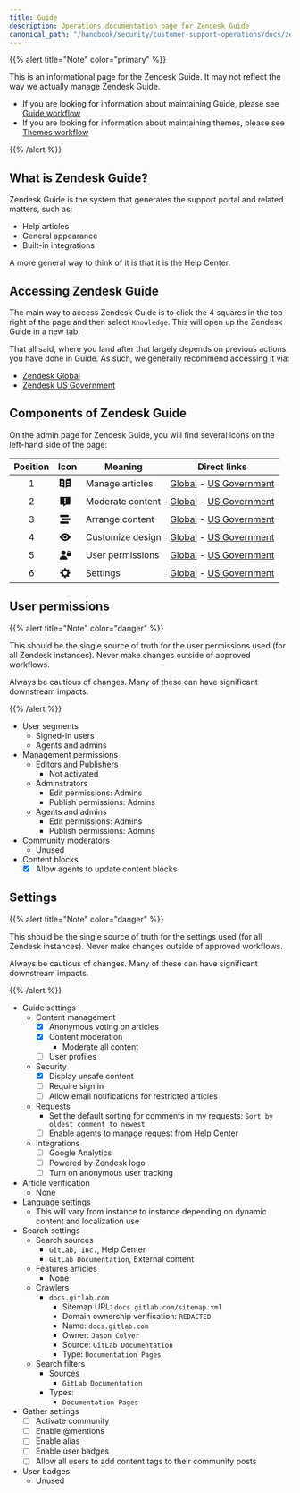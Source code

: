 ```yaml
---
title: Guide
description: Operations documentation page for Zendesk Guide
canonical_path: "/handbook/security/customer-support-operations/docs/zendesk/guide"
---
```


{{% alert title="Note" color="primary" %}}

This is an informational page for the Zendesk Guide. It may not reflect the way we actually manage Zendesk Guide.

- If you are looking for information about maintaining Guide, please see [Guide workflow](../../workflows/zendesk/guide)
- If you are looking for information about maintaining themes, please see [Themes workflow](../../workflows/zendesk/themes)

{{% /alert %}}

## What is Zendesk Guide?

Zendesk Guide is the system that generates the support portal and related matters, such as:

- Help articles
- General appearance
- Built-in integrations

A more general way to think of it is that it is the Help Center.

## Accessing Zendesk Guide

The main way to access Zendesk Guide is to click the 4 squares in the top-right of the page and then select `Knowledge`. This will open up the Zendesk Guide in a new tab.

That all said, where you land after that largely depends on previous actions you have done in Guide. As such, we generally recommend accessing it via:

- [Zendesk Global](https://gitlab.zendesk.com/knowledge/lists/default/1/1)
- [Zendesk US Government](https://gitlab-federal-support.zendesk.com/knowledge/lists/default/1/1)

## Components of Zendesk Guide

On the admin page for Zendesk Guide, you will find several icons on the left-hand side of the page:

| Position | Icon | Meaning | Direct links |
|:--------:|------|---------|--------------|
| 1 | <svg xmlns="http://www.w3.org/2000/svg" width="26" height="26" viewBox="0 0 26 26" aria-hidden="true" focusable="false" data-garden-id="chrome.nav_item_icon" data-garden-version="8.76.9" class="StyledNavItemIcon-sc-7w9rpt-0 WqCGj"><path fill="currentColor" d="M8 5H3.5c-.3 0-.5.2-.5.5v13c0 .3.2.5.5.5H7c3 0 4 2 4 2h1V7c0-.1-1-2-4-2zm1 10H6c-.5 0-1-.5-1-1s.5-1 1-1h3c.5 0 1 .5 1 1s-.5 1-1 1zm0-4H6c-.5 0-1-.5-1-1s.5-1 1-1h3c.5 0 1 .5 1 1s-.5 1-1 1zm5-4v14h1s1-2 4-2h3.5c.3 0 .5-.2.5-.5v-13c0-.3-.2-.5-.5-.5H18c-3 0-4 1.9-4 2zm2 7c0-.5.5-1 1-1h3c.5 0 1 .5 1 1s-.5 1-1 1h-3c-.5 0-1-.5-1-1zm0-4c0-.5.5-1 1-1h3c.5 0 1 .5 1 1s-.5 1-1 1h-3c-.5 0-1-.5-1-1z"></path></svg> | Manage articles | [Global](https://gitlab.zendesk.com/knowledge/lists/default/1/1) - [US Government](https://gitlab-federal-support.zendesk.com/knowledge/lists/default/1/1) |
| 2 | <svg xmlns="http://www.w3.org/2000/svg" width="26" height="26" viewBox="0 0 26 26" aria-hidden="true" focusable="false" data-garden-id="chrome.nav_item_icon" data-garden-version="8.76.9" class="StyledNavItemIcon-sc-7w9rpt-0 WqCGj"><path fill="currentColor" d="M13 17.35a1.35 1.35 0 1 1-.001-2.7 1.35 1.35 0 0 1 .001 2.7zM12 8a1 1 0 0 1 2 0v4a1 1 0 1 1-2 0V8zm9-3H5a1 1 0 0 0-1 1v12a1 1 0 0 0 1 1h5v2.545c0 .374.47.588.8.364l4.266-2.91H21a1 1 0 0 0 1-1V6a1 1 0 0 0-1-1z"></path></svg> | Moderate content | [Global](https://gitlab.zendesk.com/knowledge/community_activities) - [US Government](https://gitlab-federal-support.zendesk.com/knowledge/community_activities) |
| 3 | <svg xmlns="http://www.w3.org/2000/svg" width="26" height="26" viewBox="0 0 26 26" aria-hidden="true" focusable="false" data-garden-id="chrome.nav_item_icon" data-garden-version="8.76.9" class="StyledNavItemIcon-sc-7w9rpt-0 WqCGj"><path fill="currentColor" d="M7 14v-2a1 1 0 0 1 1-1h13a1 1 0 0 1 1 1v2a1 1 0 0 1-1 1H8a1 1 0 0 1-1-1m-3 6v-2.16a1 1 0 0 1 1-1h13a1 1 0 0 1 1 1V20a1 1 0 0 1-1 1H5a1 1 0 0 1-1-1M4 8.16V6a1 1 0 0 1 1-1h13a1 1 0 0 1 1 1v2.17a1 1 0 0 1-1 1H5a1 1 0 0 1-1-1"></path></svg> | Arrange content | [Global](https://gitlab.zendesk.com/knowledge/arrange) - [US Government](https://gitlab-federal-support.zendesk.com/knowledge/arrange) |
| 4 | <svg xmlns="http://www.w3.org/2000/svg" width="26" height="26" viewBox="0 0 26 26" aria-hidden="true" focusable="false" data-garden-id="chrome.nav_item_icon" data-garden-version="8.76.9" class="StyledNavItemIcon-sc-7w9rpt-0 WqCGj"><g fill="currentColor"><path d="M13 17.36A4.36 4.36 0 1 1 17.36 13 4.36 4.36 0 0 1 13 17.36m9.63-5C21 10.55 17.28 6 13 6s-8 4.54-9.63 6.3a1 1 0 0 0 0 1.37C5 15.45 8.72 20 13 20s8-4.54 9.63-6.3a1 1 0 0 0 0-1.37"></path><circle cx="13" cy="13" r="2.7"></circle></g></svg> | Customize design | [Global](https://gitlab.zendesk.com/theming/workbench) - [US Government](https://gitlab-federal-support.zendesk.com/theming/workbench) |
| 5 | <svg xmlns="http://www.w3.org/2000/svg" width="26" height="26" viewBox="0 0 26 26" aria-hidden="true" focusable="false" data-garden-id="chrome.nav_item_icon" data-garden-version="8.76.9" class="StyledNavItemIcon-sc-7w9rpt-0 WqCGj"><g fill="currentColor"><circle cx="10" cy="9" r="4"></circle><path d="M3.968 21A.959.959 0 0 1 3 20.052a.994.994 0 0 1 .008-.134 7.09 7.09 0 0 1 13.984 0 .958.958 0 0 1-.822 1.074 1.049 1.049 0 0 1-.137.008zM19.342 5.005A2.5 2.5 0 0 0 17 7.346v2.075h1.443V7.346a1.057 1.057 0 1 1 2.114 0v2.075H22V7.346a2.5 2.5 0 0 0-2.658-2.341z"></path><rect width="7" height="6" x="16" y="9" rx="1" ry="1"></rect></g></svg> | User permissions | [Global](https://gitlab.zendesk.com/knowledge/user_segments/page/1) - [US Government](https://gitlab-federal-support.zendesk.com/knowledge/user_segments/page/1) |
| 6 | <svg xmlns="http://www.w3.org/2000/svg" width="26" height="26" viewBox="0 0 26 26" aria-hidden="true" focusable="false" data-garden-id="chrome.nav_item_icon" data-garden-version="8.76.9" class="StyledNavItemIcon-sc-7w9rpt-0 WqCGj"><path fill="currentColor" d="M13 16.627a3.625 3.625 0 0 1-3.63-3.622A3.633 3.633 0 0 1 13 9.373a3.633 3.633 0 0 1 3.63 3.632A3.625 3.625 0 0 1 13 16.627m8.295-4.902h-.006a2.116 2.116 0 0 1-1.955-1.307l-.031-.075a2.117 2.117 0 0 1 .459-2.306.693.693 0 0 0 0-.998l-.809-.809a.71.71 0 0 0-.997 0 2.106 2.106 0 0 1-2.295.457l-.08-.033a2.109 2.109 0 0 1-1.302-1.948.705.705 0 0 0-.705-.706h-1.148a.705.705 0 0 0-.705.706c0 .855-.514 1.628-1.306 1.95-.021.009-.043.017-.063.027a2.106 2.106 0 0 1-2.308-.453.72.72 0 0 0-1.006 0l-.81.81a.708.708 0 0 0 0 .997l.007.006a2.11 2.11 0 0 1 .454 2.305c-.01.022-.018.045-.028.066a2.103 2.103 0 0 1-1.95 1.311h-.006a.706.706 0 0 0-.705.706v1.138c0 .39.316.706.705.706h.002a2.1 2.1 0 0 1 1.949 1.306l.029.069a2.11 2.11 0 0 1-.452 2.31l-.004.003a.708.708 0 0 0 0 .998l.809.809a.72.72 0 0 0 1.006 0l.005-.005a2.106 2.106 0 0 1 2.307-.452l.059.024a2.104 2.104 0 0 1 1.306 1.95v.007c0 .395.32.706.705.706h1.148c.385 0 .705-.31.705-.706v-.007c0-.855.514-1.627 1.306-1.95l.059-.024a2.106 2.106 0 0 1 2.307.452l.005.005a.71.71 0 0 0 .997 0l.809-.81a.693.693 0 0 0 0-.997l-.004-.003a2.11 2.11 0 0 1-.452-2.31l.029-.069a2.102 2.102 0 0 1 1.948-1.306h.012a.706.706 0 0 0 .705-.706v-1.138a.706.706 0 0 0-.705-.706"></path></svg> | Settings | [Global](https://gitlab.zendesk.com/hc/admin/general_settings) - [US Government](https://gitlab-federal-support.zendesk.com/hc/admin/general_settings) |

## User permissions

{{% alert title="Note" color="danger" %}}

This should be the single source of truth for the user permissions used (for all Zendesk instances). Never make changes outside of approved workflows.

Always be cautious of changes. Many of these can have significant downstream impacts.

{{% /alert %}}

- User segments
  - Signed-in users
  - Agents and admins
- Management permissions
  - Editors and Publishers
    - Not activated
  - Adminstrators
    - Edit permissions: Admins
    - Publish permissions: Admins
  - Agents and admins
    - Edit permissions: Admins
    - Publish permissions: Admins
- Community moderators
  - Unused
- Content blocks
  - [x] Allow agents to update content blocks

## Settings

{{% alert title="Note" color="danger" %}}

This should be the single source of truth for the settings used (for all Zendesk instances). Never make changes outside of approved workflows.

Always be cautious of changes. Many of these can have significant downstream impacts.

{{% /alert %}}

- Guide settings
  - Content management
    - [x] Anonymous voting on articles
    - [x] Content moderation
      - Moderate all content
    - [ ] User profiles
  - Security
    - [x] Display unsafe content
    - [ ] Require sign in
    - [ ] Allow email notifications for restricted articles
  - Requests
    - Set the default sorting for comments in my requests: `Sort by oldest comment to newest`
    - [ ] Enable agents to manage request from Help Center
  - Integrations
    - [ ] Google Analytics
    - [ ] Powered by Zendesk logo
    - [ ] Turn on anonymous user tracking
- Article verification
  - None
- Language settings
  - This will vary from instance to instance depending on dynamic content and localization use
- Search settings
  - Search sources
    - `GitLab, Inc.`, Help Center
    - `GitLab Documentation`, External content
  - Features articles
    - None
  - Crawlers
    - `docs.gitlab.com`
      - Sitemap URL: `docs.gitlab.com/sitemap.xml`
      - Domain ownership verification: `REDACTED`
      - Name: `docs.gitlab.com`
      - Owner: `Jason Colyer`
      - Source: `GitLab Documentation`
      - Type: `Documentation Pages`
  - Search filters
    - Sources
      - `GitLab Documentation`
    - Types:
      - `Documentation Pages`
- Gather settings
  - [ ] Activate community
  - [ ] Enable @mentions
  - [ ] Enable alias
  - [ ] Enable user badges
  - [ ] Allow all users to add content tags to their community posts
- User badges
  - Unused
